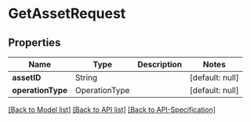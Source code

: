 # GetAssetRequest

## Properties
Name | Type | Description | Notes
------------ | ------------- | ------------- | -------------
**assetID** | String |  | [default: null]
**operationType** | OperationType |  | [default: null]

[[Back to Model list]](../README.md#documentation-for-models) [[Back to API list]](../README.md#documentation-for-api-endpoints) [[Back to API-Specification]](../README.md)

